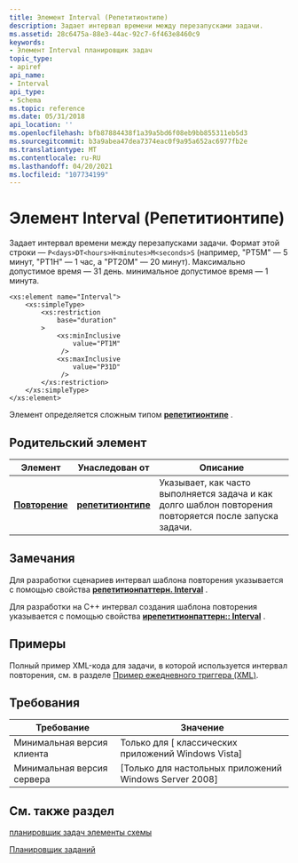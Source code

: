 ```yaml
---
title: Элемент Interval (Репетитионтипе)
description: Задает интервал времени между перезапусками задачи.
ms.assetid: 28c6475a-88e3-44ac-92c7-6f463e8460c9
keywords:
- Элемент Interval планировщик задач
topic_type:
- apiref
api_name:
- Interval
api_type:
- Schema
ms.topic: reference
ms.date: 05/31/2018
api_location: ''
ms.openlocfilehash: bfb87884438f1a39a5bd6f08eb9bb855311eb5d3
ms.sourcegitcommit: b3a9abea47dea7374eac0f9a95a652ac6977fb2e
ms.translationtype: MT
ms.contentlocale: ru-RU
ms.lasthandoff: 04/20/2021
ms.locfileid: "107734199"
---
```

# <a name="interval-repetitiontype-element"></a>Элемент Interval (Репетитионтипе)

Задает интервал времени между перезапусками задачи. Формат этой строки — `P<days>DT<hours>H<minutes>M<seconds>S` (например, "PT5M" — 5 минут, "PT1H" — 1 час, а "PT20M" — 20 минут). Максимально допустимое время — 31 день. минимальное допустимое время — 1 минута.

``` syntax
<xs:element name="Interval">
    <xs:simpleType>
        <xs:restriction
            base="duration"
        >
            <xs:minInclusive
                value="PT1M"
             />
            <xs:maxInclusive
                value="P31D"
             />
        </xs:restriction>
    </xs:simpleType>
</xs:element>
```

Элемент определяется сложным типом [**репетитионтипе**](taskschedulerschema-repetitiontype-complextype.md) .

## <a name="parent-element"></a>Родительский элемент



| Элемент                                                                      | Унаследован от                                                             | Описание                                                                                                               |
|------------------------------------------------------------------------------|--------------------------------------------------------------------------|---------------------------------------------------------------------------------------------------------------------------|
| [**Повторение**](taskschedulerschema-repetition-triggerbasetype-element.md) | [**репетитионтипе**](taskschedulerschema-repetitiontype-complextype.md) | Указывает, как часто выполняется задача и как долго шаблон повторения повторяется после запуска задачи.<br/> |



## <a name="remarks"></a>Замечания

Для разработки сценариев интервал шаблона повторения указывается с помощью свойства [**репетитионпаттерн. Interval**](repetitionpattern-interval.md) .

Для разработки на C++ интервал создания шаблона повторения указывается с помощью свойства [**ирепетитионпаттерн:: Interval**](/windows/desktop/api/taskschd/nf-taskschd-irepetitionpattern-get_interval) .

## <a name="examples"></a>Примеры

Полный пример XML-кода для задачи, в которой используется интервал повторения, см. в разделе [Пример ежедневного триггера (XML)](daily-trigger-example--xml-.md).

## <a name="requirements"></a>Требования



| Требование | Значение |
|-------------------------------------|------------------------------------------------------|
| Минимальная версия клиента<br/> | Только для \[ классических приложений Windows Vista\]<br/>       |
| Минимальная версия сервера<br/> | \[Только для настольных приложений Windows Server 2008\]<br/> |



## <a name="see-also"></a>См. также раздел

<dl> <dt>

[планировщик задач элементы схемы](task-scheduler-schema-elements.md)
</dt> <dt>

[Планировщик заданий](task-scheduler-start-page.md)
</dt> </dl>

 

 






